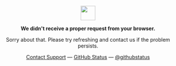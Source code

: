<p align="center">
	<img width="40" src="https://github.githubassets.com/images/mona-loading-default.gif">
<p align="center"><strong>We didn't receive a proper request from your browser.</strong></p>

<p align="center">Sorry about that. Please try refreshing and contact us if the problem persists.</p>

<p align="center">
	<a href="https://www.youtube.com/watch?v=dQw4w9WgXcQ">Contact Support</a> —
	<a href="https://www.youtube.com/watch?v=dQw4w9WgXcQ">GitHub Status</a> —
	<a href="https://www.youtube.com/watch?v=dQw4w9WgXcQ">@githubstatus</a>
</p>
<p></p>
<p></p>
</p>
